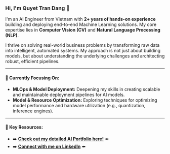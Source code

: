 ### Hi, I'm Quyet Tran Dang 👋

I'm an AI Engineer from Vietnam with **2+ years of hands-on experience** building and deploying end-to-end Machine Learning solutions. My core expertise lies in **Computer Vision (CV)** and **Natural Language Processing (NLP)**.

I thrive on solving real-world business problems by transforming raw data into intelligent, automated systems. My approach is not just about building models, but about understanding the underlying challenges and architecting robust, efficient pipelines.

---

#### 🔭 Currently Focusing On:
*   **MLOps & Model Deployment:** Deepening my skills in creating scalable and maintainable deployment pipelines for AI models.
*   **Model & Resource Optimization:** Exploring techniques for optimizing model performance and hardware utilization (e.g., quantization, inference engines).

---

#### 🚀 Key Resources:
*   ➡️ **[Check out my detailed AI Portfolio here!](https://github.com/quyet12308/AI-Portfolio)** ⬅️
*   ➡️ **[Connect with me on LinkedIn](https://www.linkedin.com/in/quyettd-ai/)** ⬅️
